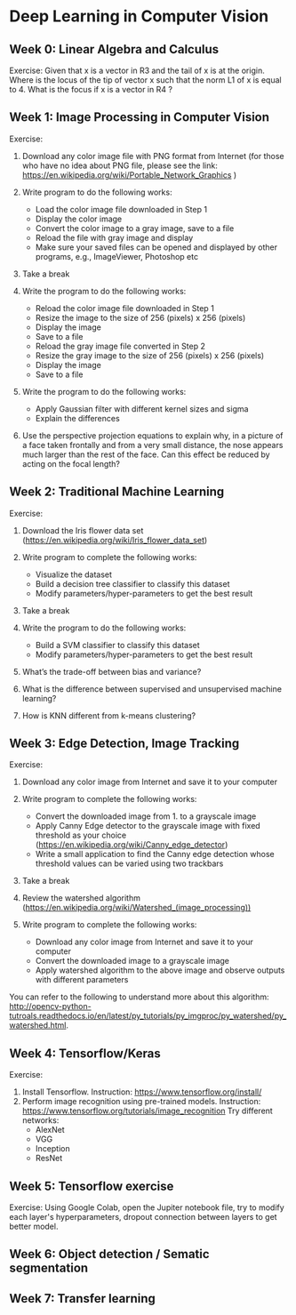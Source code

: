 # Deep Learning in Computer Vision

## Week 0: Linear Algebra and Calculus

Exercise: 
Given that x is a vector in R3 and the tail of x is at the origin. Where is the locus of the tip of vector x such that the norm L1 of x is equal to 4. What is the focus if x is a vector in R4 ?

## Week 1: Image Processing in Computer Vision

Exercise: 
1. Download any color image file with PNG format from Internet (for those who have no idea about PNG file, please see the link: https://en.wikipedia.org/wiki/Portable_Network_Graphics )

2. Write program to do the following works:
	* Load the color image file downloaded in Step 1
	* Display the color image
	* Convert the color image to a gray image, save to a file
	* Reload the file with gray image and display
	* Make sure your saved files can be opened and displayed by other programs, e.g., ImageViewer, Photoshop etc

3. Take a break

4. Write the program to do the following works:
	* Reload the color image file downloaded in Step 1
	* Resize the image to the size of 256 (pixels) x 256 (pixels)
	* Display the image
	* Save to a file
	* Reload the gray image file converted in Step 2
	* Resize the gray image to the  size of 256 (pixels) x 256 (pixels)
	* Display the image
	* Save to a file

5. Write the program to do the following works:
	* Apply Gaussian filter with different kernel sizes and sigma
	* Explain the differences

6. Use the perspective projection equations to explain why, in a picture of a face taken frontally and from a very small distance, the nose appears much larger than the rest of the face. Can this effect be reduced by acting on the focal length? 

## Week 2: Traditional Machine Learning

Exercise: 
1. Download the Iris flower data set (https://en.wikipedia.org/wiki/Iris_flower_data_set)

2. Write program to complete the following works:
	* Visualize the dataset
	* Build a decision tree classifier to classify this dataset
	* Modify parameters/hyper-parameters to get the best result

3. Take a break

4. Write the program to do the following works:
	* Build a SVM classifier to classify this dataset
	* Modify parameters/hyper-parameters to get the best result

5. What’s the trade-off between bias and variance?
6. What is the difference between supervised and unsupervised machine learning?
7. How is KNN different from k-means clustering?

## Week 3: Edge Detection, Image Tracking

Exercise: 
1. Download any color image from Internet and save it to your computer

2. Write program to complete the following works:
	* Convert the downloaded image from 1. to a grayscale image
	* Apply Canny Edge detector to the grayscale image with fixed threshold as your choice 		(https://en.wikipedia.org/wiki/Canny_edge_detector)
	* Write a small application to find the Canny edge detection whose threshold values can be varied using two trackbars

3. Take a break

4. Review the watershed algorithm (https://en.wikipedia.org/wiki/Watershed_(image_processing))

5. Write program to complete the following works:
	* Download any color image from Internet and save it to your computer
	* Convert the downloaded image to a grayscale image
	* Apply watershed algorithm to the above image and observe outputs with different parameters
	
You can refer to the following to understand more about this algorithm: http://opencv-python-tutroals.readthedocs.io/en/latest/py_tutorials/py_imgproc/py_watershed/py_watershed.html.

## Week 4: Tensorflow/Keras

Exercise: 
1. Install Tensorflow. Instruction: https://www.tensorflow.org/install/	
2. Perform image recognition using pre-trained models. Instruction: https://www.tensorflow.org/tutorials/image_recognition
Try different networks:
	* AlexNet
	* VGG
	* Inception
	* ResNet

## Week 5: Tensorflow exercise

Exercise: 
Using Google Colab, open the Jupiter notebook file, try to modify each layer's hyperparameters,	dropout connection between layers to get better model.


## Week 6: Object detection / Sematic segmentation

## Week 7: Transfer learning
